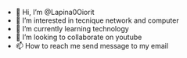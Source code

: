 - 👋 Hi, I’m @Lapina0Oiorit
- 👀 I’m interested in tecnique network and computer
- 🌱 I’m currently learning technology
- 💞️ I’m looking to collaborate on youtube
- 📫 How to reach me send message to my email

<!---
Lapina0Oiorit/Lapina0Oiorit is a ✨ special ✨ repository because its `README.md` (this file) appears on your GitHub profile.
You can click the Preview link to take a look at your changes.
--->
